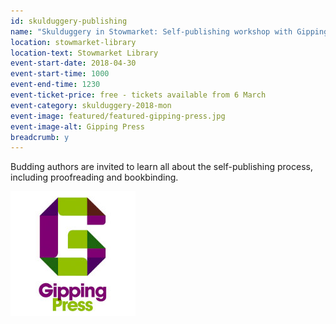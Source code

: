 ```yaml
---
id: skulduggery-publishing
name: "Skulduggery in Stowmarket: Self-publishing workshop with Gipping Press"
location: stowmarket-library
location-text: Stowmarket Library
event-start-date: 2018-04-30
event-start-time: 1000
event-end-time: 1230
event-ticket-price: free - tickets available from 6 March
event-category: skulduggery-2018-mon
event-image: featured/featured-gipping-press.jpg
event-image-alt: Gipping Press
breadcrumb: y
---
```


Budding authors are invited to learn all about the self-publishing process, including proofreading and bookbinding.

<img src="/images/featured/featured-gipping-press.jpg" alt="Gipping Press" class="custom-br-50 mw-40 {% include /c/img-float-right.html %}" />
